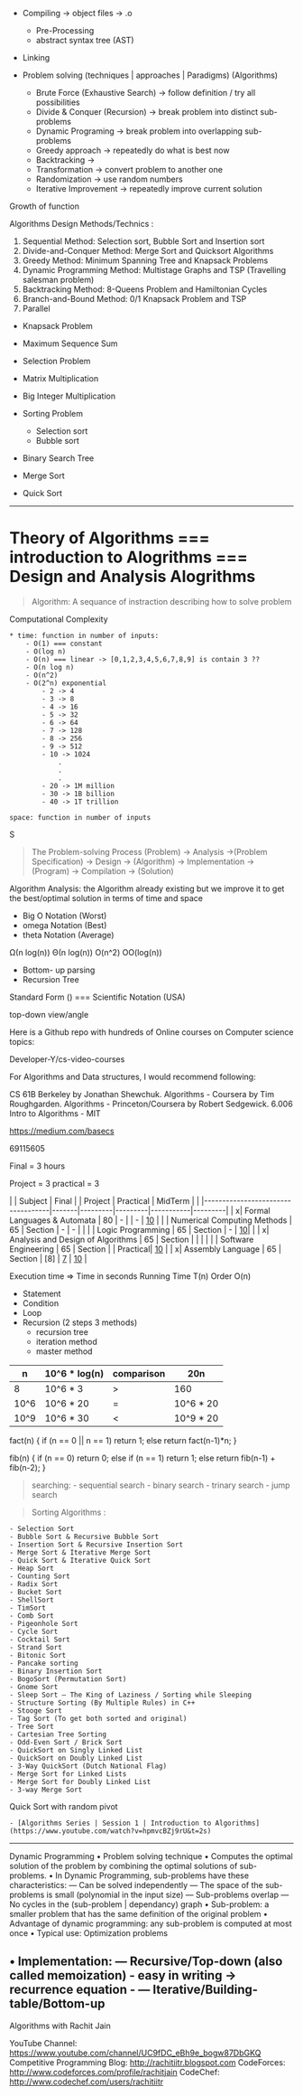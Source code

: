 
- Compiling -> object files -> .o
    - Pre-Processing
    - abstract syntax tree (AST)
- Linking





- Problem solving (techniques | approaches | Paradigms) (Algorithms)
    - Brute Force (Exhaustive Search) -> follow definition / try all possibilities
    - Divide & Conquer (Recursion) -> break problem into distinct sub-problems
    - Dynamic Programing -> break problem into overlapping sub-problems
    - Greedy approach -> repeatedly do what is best now
    - Backtracking -> 
    - Transformation -> convert problem to another one
    - Randomization -> use random numbers
    - Iterative Improvement -> repeatedly improve current solution


Growth of function



Algorithms Design Methods/Technics :

1. Sequential Method: Selection sort, Bubble Sort and Insertion sort
2. Divide-and-Conquer Method: Merge Sort and Quicksort Algorithms
3. Greedy Method: Minimum Spanning Tree and Knapsack Problems
4. Dynamic Programming Method: Multistage Graphs and TSP (Travelling salesman problem)
5. Backtracking Method: 8-Queens Problem and Hamiltonian Cycles
6. Branch-and-Bound Method: 0/1 Knapsack Problem and TSP 
7. Parallel

- Knapsack Problem
- Maximum Sequence Sum
- Selection Problem
- Matrix Multiplication
- Big Integer Multiplication
- Sorting Problem
    - Selection sort
    - Bubble sort

- Binary Search Tree
- Merge Sort
- Quick Sort

--------------------------------------------------------------------------------------------------------------------

Theory of Algorithms === introduction to Alogrithms === Design and Analysis Alogrithms
======================================================================================

> Algorithm: A sequance of instraction describing how to solve problem

Computational Complexity

	* time: function in number of inputs:
        - O(1) === constant
        - O(log n)
        - O(n) === linear -> [0,1,2,3,4,5,6,7,8,9] is contain 3 ??
        - O(n log n)
        - O(n^2) 
        - O(2^n) exponential
            - 2 -> 4
            - 3 -> 8
            - 4 -> 16
            - 5 -> 32
            - 6 -> 64
            - 7 -> 128
            - 8 -> 256
            - 9 -> 512
            - 10 -> 1024
                .
                .
                .
            - 20 -> 1M million
            - 30 -> 1B billion
            - 40 -> 1T trillion
	
	space: function in number of inputs


S



> The Problem-solving Process
(Problem)
    -> Analysis 
        ->(Problem Specification)
            -> Design
                -> (Algorithm)
                    -> Implementation
                        -> (Program)
                            -> Compilation
                                -> (Solution)


Algorithm Analysis: the Algorithm already existing but we improve it to get the best/optimal solution in terms of time and space









- Big O Notation (Worst)
- omega Notation (Best)
- theta Notation (Average)


Ω(n log(n))	Θ(n log(n))	O(n^2)	OO(log(n))

- Bottom- up parsing
- Recursion Tree

Standard Form () === Scientific Notation (USA)








top-down
view/angle










Here is a Github repo with hundreds of Online courses on Computer science topics:

Developer-Y/cs-video-courses

For Algorithms and Data structures, I would recommend following:

CS 61B Berkeley by Jonathan Shewchuk.
Algorithms - Coursera by Tim Roughgarden.
Algorithms - Princeton/Coursera by Robert Sedgewick.
6.006 Intro to Algorithms - MIT



https://medium.com/basecs


69115605





Final = 3 hours

Project = 3
practical = 3


|  | Subject                           | Final |         | Project | Practical | MidTerm |
|  |-----------------------------------|-------|---------|---------|-----------|---------|
| x| Formal Languages & Automata       |  80   |    -    | [](12-8) |    -      | [10](2) |
|  | Numerical Computing Methods       |  65   | Section |   -      |    -      |         |
|  | Logic Programming                 |  65   | Section |   -      | [10](23/9)|         |
| x| Analysis and Design of Algorithms |  65   | Section | [](25/9) |           |         |
|  | Software Engineering              |  65   | Section | [](24/9) | Practical| [10](23/9) |
| x| Assembly Language                 |  65   | Section | [8] | [7](21/9) | [10]()  |



Execution time => Time in seconds
Running Time T(n)
Order O(n)

- Statement
- Condition
- Loop
- Recursion (2 steps 3 methods)
    - recursion tree
    - iteration method
    - master method

|  n   | 10^6 * log(n) | comparison |    20n    |
|------|---------------|------------|-----------|
|  8   |   10^6 * 3    |     >      |    160    |
| 10^6 |   10^6 * 20   |     =      | 10^6 * 20 |
| 10^9 |   10^6 * 30   |     <      | 10^9 * 20 |



fact(n) {
    if (n == 0 || n == 1) return 1;
    else return fact(n-1)*n;
}


fib(n) {
    if (n == 0) return 0;
    else if (n == 1) return 1;
    else return fib(n-1) + fib(n-2);
}


> searching:
    - sequential search
    - binary search
        - trinary search
    - jump search




> Sorting Algorithms :

    - Selection Sort
    - Bubble Sort & Recursive Bubble Sort
    - Insertion Sort & Recursive Insertion Sort
    - Merge Sort & Iterative Merge Sort
    - Quick Sort & Iterative Quick Sort
    - Heap Sort
    - Counting Sort
    - Radix Sort
    - Bucket Sort
    - ShellSort
    - TimSort
    - Comb Sort
    - Pigeonhole Sort
    - Cycle Sort
    - Cocktail Sort
    - Strand Sort
    - Bitonic Sort
    - Pancake sorting
    - Binary Insertion Sort
    - BogoSort (Permutation Sort)
    - Gnome Sort
    - Sleep Sort – The King of Laziness / Sorting while Sleeping
    - Structure Sorting (By Multiple Rules) in C++
    - Stooge Sort
    - Tag Sort (To get both sorted and original)
    - Tree Sort
    - Cartesian Tree Sorting
    - Odd-Even Sort / Brick Sort
    - QuickSort on Singly Linked List
    - QuickSort on Doubly Linked List
    - 3-Way QuickSort (Dutch National Flag)
    - Merge Sort for Linked Lists
    - Merge Sort for Doubly Linked List
    - 3-way Merge Sort


Quick Sort with random pivot

    - [Algorithms Series | Session 1 | Introduction to Algorithms](https://www.youtube.com/watch?v=hpmvcBZj9rU&t=2s)



--------------------------------------------------------------------------------------------------------------------------------------------------
Dynamic Programming 
• Problem solving technique
• Computes the optimal solution of the problem by combining the optimal solutions of sub-problems.
• In Dynamic Programming, sub-problems have these characteristics:
    — Can be solved independently
    — The space of the sub-problems is small (polynomial in the input size)
    — Sub-problems overlap
    — No cycles in the (sub-problem | dependancy) graph 
• Sub-problem: a smaller problem that has the same definition of the original problem
• Advantage of dynamic programming: any sub-problem is computed at most once
• Typical use: Optimization problems 



• Implementation:
— Recursive/Top-down (also called memoization)
    - easy in writing -> recurrence equation
    -
— Iterative/Building-table/Bottom-up 
--------------------------------------------------------------------------------------------------------------------------------------------------
Algorithms with Rachit Jain

YouTube Channel: https://www.youtube.com/channel/UC9fDC_eBh9e_bogw87DbGKQ
Competitive Programming Blog: http://rachitiitr.blogspot.com
CodeForces: http://www.codeforces.com/profile/rachitjain
CodeChef: http://www.codechef.com/users/rachitiitr